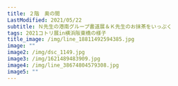 ```yaml
---
title: ２階　奥の間
LastModified: 2021/05/22
subtitle: Ｎ先生の港南グループ書道展＆Ｋ先生のお抹茶をいっぷく
tags: 2021コトリ展in横浜阪東橋の様子
title_image: /img/line_18811492594385.jpg
image: ""
image2: /img/dsc_1149.jpg
image3: /img/1621489483909.jpg
image4: /img/line_38674804579308.jpg
image5: ""
---
```

